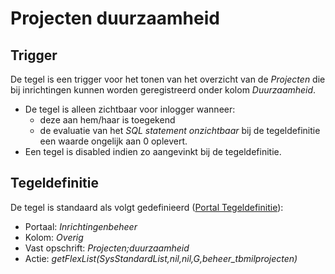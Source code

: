 # Projecten duurzaamheid

## Trigger

De tegel is een trigger voor het tonen van het overzicht van de *Projecten* die bij inrichtingen kunnen worden geregistreerd onder kolom *Duurzaamheid*.

* De tegel is alleen zichtbaar voor inlogger wanneer:
  * deze aan hem/haar is toegekend
  * de evaluatie van het *SQL statement onzichtbaar* bij de tegeldefinitie een waarde ongelijk aan 0 oplevert.
* Een tegel is disabled indien zo aangevinkt bij de tegeldefinitie.

## Tegeldefinitie

De tegel is standaard als volgt gedefinieerd ([Portal Tegeldefinitie](/docs/instellen_inrichten/portaldefinitie/portal_tegel.md)):

* Portaal: *Inrichtingenbeheer*
* Kolom: *Overig*
* Vast opschrift: *Projecten;duurzaamheid*
* Actie: *getFlexList(SysStandardList,nil,nil,G,beheer_tbmilprojecten)*
